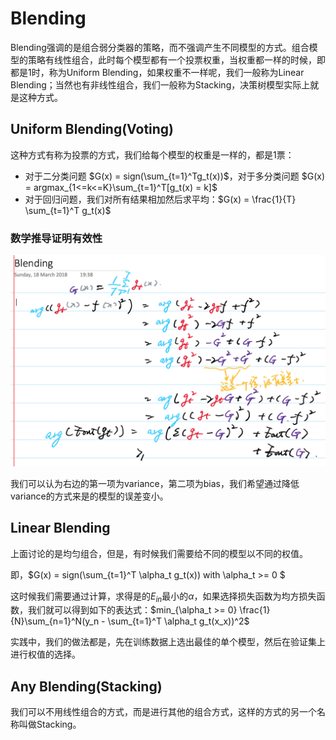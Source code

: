 # Blending

Blending强调的是组合弱分类器的策略，而不强调产生不同模型的方式。组合模型的策略有线性组合，此时每个模型都有一个投票权重，当权重都一样的时候，即都是1时，称为Uniform Blending，如果权重不一样呢，我们一般称为Linear Blending；当然也有非线性组合，我们一般称为Stacking，决策树模型实际上就是这种方式。

## Uniform Blending(Voting)

这种方式有称为投票的方式，我们给每个模型的权重是一样的，都是1票：

- 对于二分类问题 $G(x) = sign(\sum_{t=1}^Tg_t(x))$，对于多分类问题 $G(x) = argmax_{1<=k<=K}\sum_{t=1}^T[g_t(x) = k]$
- 对于回归问题，我们对所有结果相加然后求平均：$G(x) = \frac{1}{T} \sum_{t=1}^T g_t(x)$

### 数学推导证明有效性

![](./images/1.png)

我们可以认为右边的第一项为variance，第二项为bias，我们希望通过降低variance的方式来是的模型的误差变小。

## Linear Blending

上面讨论的是均匀组合，但是，有时候我们需要给不同的模型以不同的权值。

即，$G(x) = sign(\sum_{t=1}^T \alpha_t g_t(x)) with \alpha_t >= 0 $

这时候我们需要通过计算，求得是的$E_{in}$最小的$\alpha$，如果选择损失函数为均方损失函数，我们就可以得到如下的表达式：$min_{\alpha_t >= 0} \frac{1}{N}\sum_{n=1}^N(y_n - \sum_{t=1}^T \alpha_t g_t(x_x))^2$

实践中，我们的做法都是，先在训练数据上选出最佳的单个模型，然后在验证集上进行权值的选择。

## Any Blending(Stacking)

我们可以不用线性组合的方式，而是进行其他的组合方式，这样的方式的另一个名称叫做Stacking。
